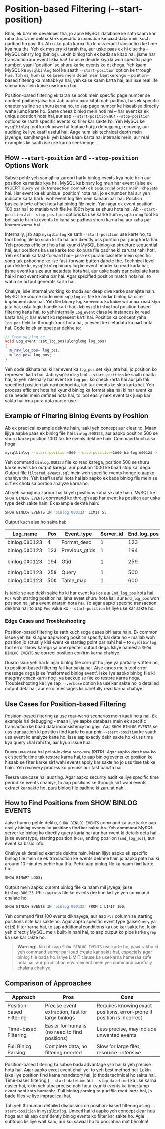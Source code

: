 # Position-based Filtering (--start-position)

Bhai, ek baar ek developer tha, jo apne MySQL database ke sath kaam kar raha tha. Usne dekha ki ek specific transaction ke baad data mein kuch gadbad ho gayi thi. Ab usko pata karna tha ki uss exact transaction ke time kya hua tha. Yeh ek mystery ki tarah tha, aur uske paas ek hi clue tha – MySQL binary log (binlog). Lekin binlog toh ek bada sa kitab hai, jisme har transaction aur event likha hai! To usne decide kiya ki woh specific page number, yaani 'position' se shuru karke events ko dekhega. Yeh kaam MySQL ke `mysqlbinlog` tool ke saath `--start-position` option ke through hua. Toh aaj hum isi ke baare mein detail mein baat karenge – position-based filtering ka matlab kya hai, yeh kaise kaam karta hai, aur isse real life scenarios mein kaise use karna hai.

Position-based filtering ek tarah se book mein specific page number se content padhne jaisa hai. Jab aapko pura kitab nahi padhna, bas ek specific chapter ya line se shuru karna ho, to aap page number ke hisaab se directly waha jump karte ho. Same cheez binlog mein hoti hai – har event ka ek unique position hota hai, aur aap `--start-position` aur `--stop-position` options ke saath specific events ko filter kar sakte ho. Yeh MySQL ke `mysqlbinlog` tool ka ek powerful feature hai jo debugging, recovery, aur auditing ke liye kaafi useful hai. Aage hum iski technical depth mein jayenge, samjhenge ki yeh kaise kaam karta hai internals mein, aur real examples ke saath ise use karna seekhenge.

## How `--start-position` and `--stop-position` Options Work

Sabse pehle yeh samajhna zaroori hai ki binlog events kya hote hain aur position ka matlab kya hai. MySQL ke binary log mein har event (jaise ek INSERT query ya ek transaction commit) ek sequential order mein likha jata hai. Har event ka ek unique 'position' hota hai, jo ek number hai aur yeh indicate karta hai ki woh event log file mein kahaan par hai. Position basically byte offset hota hai binlog file mein. Yani agar ek event position 100 par hai, to matlab woh file ke 100th byte se shuru hota hai. Ab `--start-position` aur `--stop-position` options ka use karke hum `mysqlbinlog` tool ko bol sakte hain ki events ko kaha se padhna shuru karna hai aur kaha par khatam karna hai.

Internally, jab aap `mysqlbinlog` ke sath `--start-position` use karte ho, to tool binlog file ko scan karta hai aur directly uss position par jump karta hai. Yeh process efficient hota hai kyunki MySQL binlog ka structure sequential hai, aur positions ka use karke tool ko pura file padhne ki zarurat nahi hoti. Yeh ek tarah ka fast-forward hai – jaise ek purani cassette mein specific song tak pohochne ke liye fast-forward button dabate the. Technical level par dekhe to, `mysqlbinlog` binary log ke event header ko read karta hai, jisme event ka size aur metadata hota hai, aur uske basis par calculate karta hai ki next event kaha par hai. Agar specified position match hota hai, to waha se output generate karta hai.

Chaliye, iske internal working ko thoda aur deep dive karke samajhte hain. MySQL ke source code mein `sql/log.cc` file ke andar binlog ka core implementation hai. Yeh file binary log ke events ko kaise write aur read kiya jata hai, uska logic handle karti hai. Jab `mysqlbinlog` tool position-based filtering karta hai, to yeh internally `Log_event` class ke instances ko read karta hai, jo har event ko represent karti hai. Position ka concept yaha `log_pos` field ke through track hota hai, jo event ke metadata ka part hota hai. Code ke ek snippet par dekhe to:

```cpp
// From sql/log.cc
void Log_event::set_log_pos(ulonglong log_pos)
{
  m_raw_log_pos= log_pos;
  m_log_pos= log_pos;
}
```

Yeh code dikhata hai ki har event ka `log_pos` set kiya jata hai, jo position ko represent karta hai. Jab `mysqlbinlog` tool `--start-position` ke saath chalta hai, to yeh internally har event ke `log_pos` ko check karta hai aur jab tak specified position tak nahi pohochta, tab tak events ko skip karta hai. Yeh process efficient hota hai kyunki binlog ka format aisa hai ki har event ka size header mein defined hota hai, to tool easily next event tak jump kar sakta hai bina pura data parse kiye.

## Example of Filtering Binlog Events by Position

Ab ek practical example dekhte hain, taaki yeh concept aur clear ho. Maan lijiye aapke paas ek binlog file hai `binlog.000123`, aur aapko position 500 se shuru karke position 1000 tak ke events dekhne hain. Command kuch aisa hoga:

```bash
mysqlbinlog --start-position=500 --stop-position=1000 binlog.000123 > filtered_events.sql
```

Yeh command `binlog.000123` file ko read karega, position 500 se shuru karke events ko output karega, aur position 1000 ke baad stop kar dega. Output file `filtered_events.sql` mein woh specific events honge jo aapko chahiye the. Yeh kaafi useful hota hai jab aapko ek bade binlog file mein se sirf ek chota sa portion analyze karna ho.

Ab yeh samajhna zaroori hai ki yeh positions kaha se aate hain. MySQL ke `SHOW BINLOG EVENTS` command ke through aap har event ka position aur uska type dekh sakte hain. Ek example dekhte hain:

```bash
SHOW BINLOG EVENTS IN 'binlog.000123' LIMIT 5;
```

Output kuch aisa ho sakta hai:

| Log_name       | Pos  | Event_type      | Server_id | End_log_pos | Info                     |
|----------------|------|-----------------|-----------|-------------|--------------------------|
| binlog.000123  | 4    | Format_desc     | 1         | 123         | Server ver: 8.0.27       |
| binlog.000123  | 123  | Previous_gtids  | 1         | 194         |                          |
| binlog.000123  | 194  | Gtid            | 1         | 259         | SET @@SESSION.GTID_NEXT |
| binlog.000123  | 259  | Query           | 1         | 500         | BEGIN                    |
| binlog.000123  | 500  | Table_map       | 1         | 600         | table_id: 77             |

Is table se aap dekh sakte ho ki har event ka `Pos` aur `End_log_pos` hota hai. `Pos` woh starting position hai jaha event shuru hota hai, aur `End_log_pos` woh position hai jaha event khatam hota hai. To agar aapko specific transaction dekhna hai, to aap `Pos` value ko `--start-position` ke liye use kar sakte ho.

### Edge Cases and Troubleshooting

Position-based filtering ke sath kuch edge cases bhi aate hain. Ek common issue yeh hai ki agar aap wrong position specify kar dete ho – matlab woh position jo actually kisi event ke starting point par nahi hai – to `mysqlbinlog` tool error throw karega ya unexpected output dega. Isliye hamesha `SHOW BINLOG EVENTS` se correct position confirm karna chahiye.

Dusra issue yeh hai ki agar binlog file corrupt ho jaye ya partially written ho, to position-based filtering fail kar sakta hai. Aise cases mein tool error message dega jaise 'malformed binlog event'. Iske liye aapko binlog file ki integrity check karni hogi, ya backup se file ko restore karna hoga. Troubleshooting ke liye aap `--verbose` option ka use kar sakte ho jo detailed output deta hai, aur error messages ko carefully read karna chahiye.

## Use Cases for Position-based Filtering

Position-based filtering ka use real-world scenarios mein kaafi hota hai. Ek example hai debugging – maan lijiye aapke database mein ek specific transaction ke baad data inconsistency ho gayi. Aap `SHOW BINLOG EVENTS` se uss transaction ki position find karte ho aur phir `--start-position` ke saath uss event ko analyze karte ho. Isse aap exactly dekh sakte ho ki uss time kya query chal rahi thi, aur kyun issue hua.

Dusra use case hai point-in-time recovery (PITR). Agar aapko database ko ek specific time tak restore karna hai, to aap binlog events ko position ke hisaab se filter karke sirf wahi events apply kar sakte ho jo uss time tak ke hain. Yeh recovery process ko precise aur fast banata hai.

Teesra use case hai auditing. Agar aapko security audit ke liye specific time period ke events chahiye, to aap positions ke through sirf wahi events extract kar sakte ho, pura binlog file padhne ki zarurat nahi.

## How to Find Positions from SHOW BINLOG EVENTS

Jaise humne pehle dekha, `SHOW BINLOG EVENTS` command ka use karke aap easily binlog events ke positions find kar sakte ho. Yeh command MySQL server ke binlog ko directly query karta hai aur har event ki details deta hai – jaise event type, starting position (`Pos`), ending position (`End_log_pos`), aur event ka basic info.

Chaliye ek detailed example dekhte hain. Maan lijiye aapko ek specific binlog file mein se ek transaction ke events dekhne hain jo aapko pata hai ki around 10 minutes pehle hua tha. Pehle aap binlog file ka naam find karte ho:

```bash
SHOW BINARY LOGS;
```

Output mein aapko current binlog file ka naam mil jayega, jaise `binlog.000123`. Phir aap uss file ke events dekhne ke liye yeh command chalate ho:

```bash
SHOW BINLOG EVENTS IN 'binlog.000123' FROM 1 LIMIT 100;
```

Yeh command first 100 events dikhayega, aur aap `Pos` column se starting positions note kar sakte ho. Agar aapko specific event type (jaise `Query` ya `Gtid`) filter karna hai, to aap additional conditions ka use kar sakte ho, lekin yeh directly MySQL mein built-in nahi hai, to aap output ko pipe karke `grep` ka use kar sakte ho.

> **Warning**: Jab bhi aap `SHOW BINLOG EVENTS` use karte ho, yaad rakho ki yeh command server par load create kar sakta hai, especially agar binlog file bada ho. Isliye LIMIT clause ka use karna hamesha safe hota hai, aur production environment mein yeh command carefully chalana chahiye.

## Comparison of Approaches

| **Approach**              | **Pros**                                                                 | **Cons**                                                                 |
|---------------------------|-------------------------------------------------------------------------|-------------------------------------------------------------------------|
| Position-based Filtering  | Precise event extraction, fast for large binlogs                       | Requires knowing exact positions, error-prone if position is incorrect |
| Time-based Filtering      | Easier for humans (no need to find positions)                          | Less precise, may include unwanted events                              |
| Full Binlog Parsing       | Complete data, no filtering needed                                     | Slow for large files, resource-intensive                               |

Position-based filtering ka sabse bada advantage yeh hai ki yeh precise hota hai. Agar aapko exact event chahiye, to yeh best method hai. Lekin iske liye position find karna mandatory hai, jo thoda technical ho sakta hai. Time-based filtering ( `--start-datetime` aur `--stop-datetime`) ka use karna easier hai, lekin yeh utna precise nahi hota kyunki events ka timestamp exact nahi hota hamesha. Full binlog parsing to puri file read karta hai, jo bade files ke liye impractical hai.

Toh yeh thi humari detailed discussion on position-based filtering using `--start-position` in `mysqlbinlog`. Umeed hai ki aapko yeh concept clear hua hoga aur ab aap confidently binlog events ko filter kar sakte ho. Agle subtopic ke liye wait karo, aur koi sawaal ho to poochhna mat bhoolna!